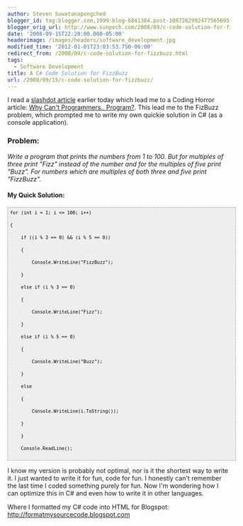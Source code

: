 ```yaml
---
author: Steven Suwatanapongched
blogger_id: tag:blogger.com,1999:blog-6841384.post-1087262992477565695
blogger_orig_url: http://www.sunpech.com/2008/09/c-code-solution-for-fizzbuzz.html
date: '2008-09-15T22:20:00.000-05:00'
headerimage: /images/headers/software_development.jpg
modified_time: '2012-01-01T23:03:53.750-06:00'
redirect_from: /2008/09/c-code-solution-for-fizzbuzz.html
tags:
  - Software Development
title: A C# Code Solution for FizzBuzz
url: /2008/09/15/c-code-solution-for-fizzbuzz/
---
```



I read a <a href="http://it.slashdot.org/article.pl?sid=08/09/15/0210235">slashdot article</a> earlier today which lead me to a Coding Horror article: <a href="http://www.codinghorror.com/blog/archives/000781.html">Why Can't Programmers.. Program?</a>.  This lead me to the FizBuzz problem, which prompted me to write my own quickie solution in C# (as a console application).

### Problem:

<i>Write a program that prints the numbers from 1 to 100. But for multiples of three print "Fizz" instead of the number and for the multiples of five print "Buzz". For numbers which are multiples of both three and five print "FizzBuzz". </i>

#### My Quick Solution:

<pre style="font-family: Andale Mono, Lucida Console, Monaco, fixed, monospace; color: #000000; background-color: #eee;font-size: 12px;border: 1px dashed #999999;line-height: 14px;padding: 5px; overflow: auto; width: 100%"><code>for (int i = 1; i &lt;= 100; i++)

{

    if ((i % 3 == 0) &amp;&amp; (i % 5 == 0))

    {

        Console.WriteLine(&quot;FizzBuzz&quot;);

    }

    else if (i % 3 == 0)

    {

        Console.WriteLine(&quot;Fizz&quot;);

    }

    else if (i % 5 == 0)

    {

        Console.WriteLine(&quot;Buzz&quot;);

    }

    else

    {

        Console.WriteLine(i.ToString());

    }

    }

    Console.ReadLine();

</code></pre>

I know my version is probably not optimal, nor is it the shortest way to write it.  I just wanted to write it for fun, code for fun.  I honestly can't remember the last time I coded something purely for fun.  Now I'm wondering how I can optimize this in C# and even how to write it in other languages.

Where I formatted my C# code into HTML for Blogspot: <a href="http://formatmysourcecode.blogspot.com">http://formatmysourcecode.blogspot.com</a>